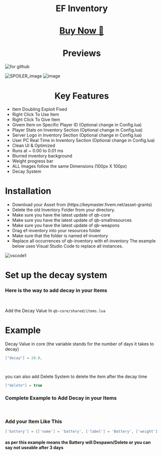 <h1 align="center">

EF Inventory

</h1>

<h1 align="center">
  
 [Buy Now 🛒](https://ef-productions.tebex.io/)
 
</h1>

<h1 align="center"> Previews </h1>

![for github](https://github.com/blastersuraj/ef-inventory/assets/104319683/caf3dff6-700b-42c0-82f4-b5de838326b5)

![SPOILER_image](https://github.com/blastersuraj/ef-inventory/assets/104319683/9df23add-f818-492d-9d7f-ca6734ec599b)
![image](https://github.com/blastersuraj/ef-inventory/assets/104319683/30e11608-5544-4143-90f7-565aea384ee6)

<h1 align="center"> Key Features </h1>
 
<ul>
  <li>Item Doubling Exploit Fixed</li>
  <li>Right Click To Use Item</li>
  <li>Right Click To Give Item</li>
  <li>Givem Item on Specific Player ID (Optional change in Config.lua)</li>
  <li>Player Stats on Inventory Section (Optional change in Config.lua)</li>
  <li>Server Logo in Inventory Section (Optional change in Config.lua)</li>
  <li>User PC Real Time in Inventory Section (Optional change in Config.lua)</li>
  <li>Clean UI & Optimized</li>
  <li>Runs at ~ 0.00 to 0.01 ms</li>
  <li>Blurred inventory background</li>
  <li>Weight progress bar</li>
  <li>ALL Images follow the same Dimensions (100px X 100px)</li>
  <li>Decay System</li>
</ul>

# Installation

<ul>
  <li> Download your Asset from (https://keymaster.fivem.net/asset-grants)</li>
  <li> Delete the old Inventory Folder from your directory.</li>
  <li>Make sure you have the latest update of qb-core</li>
  <li>Make sure you have the latest update of qb-smallresources</li>
  <li>Make sure you have the latest update of qb-weapons</li>
  <li>Drag ef-inventory into your resources folder </li>
  <li>Make sure that the folder is named ef-inventory </li>
  <li>Replace all occurrences of qb-inventory with ef-inventory The example below uses Visual Studio Code to replace all instances.</li>
</ul>

![vscode1](https://github.com/blastersuraj/ef-inventory/assets/104319683/1b90375a-3017-4255-b1fd-dff7a0f788db)




# Set up the decay system

<h3> Here is the way to add decay in your Items</h3> <br>

Add the Decay Value In ```qb-core/shared/items.lua``` <br>

# Example
Decay Value in core (the variable stands for the number of days it takes to decay)

```lua
["decay"] = 28.0,
```
<br>

you can also add Delete System to delete the item after the decay time

```lua
["delete"] = true
```

<h3> Complete Example to Add Decay in your Items </h3><br>
<h3> Add your Item Like This </h3>

```lua
['battery'] = {['name'] = 'battery', ['label'] = 'Battery', ['weight'] = 2000, ['type'] = 'item', ['image'] = 'battery.png', ['unique'] = true, ['useable'] = true, ['shouldClose'] = true,	['combinable'] = nil, ['description'] = 'Heavy Battery to charge you Devices', ["decay"] = 3.0, ["delete"] = true},
```
<h4> as per this example means the Battery will Despawn/Delete or you can say not useable after 3 days </h4>




